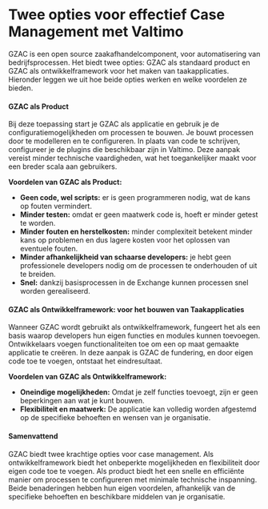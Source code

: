 # Twee opties voor effectief Case Management met Valtimo

GZAC is een open source zaakafhandelcomponent, voor automatisering van bedrijfsprocessen. Het biedt twee opties: GZAC als standaard product en GZAC als ontwikkelframework voor het maken van taakapplicaties. Hieronder leggen we uit hoe beide opties werken en welke voordelen ze bieden.

#### GZAC als Product <a href="#valtimo-als-product" id="valtimo-als-product"></a>

Bij deze toepassing start je GZAC als applicatie en gebruik je de configuratiemogelijkheden om processen te bouwen. Je bouwt processen door te modelleren en te configureren. In plaats van code te schrijven, configureer je de plugins die beschikbaar zijn in Valtimo. Deze aanpak vereist minder technische vaardigheden, wat het toegankelijker maakt voor een breder scala aan gebruikers.

**Voordelen van GZAC als Product:**

* **Geen code, wel scripts:** er is geen programmeren nodig, wat de kans op fouten vermindert.
* **Minder testen:** omdat er geen maatwerk code is, hoeft er minder getest te worden.
* **Minder fouten en herstelkosten:** minder complexiteit betekent minder kans op problemen en dus lagere kosten voor het oplossen van eventuele fouten.
* **Minder afhankelijkheid van schaarse developers:** je hebt geen professionele developers nodig om de processen te onderhouden of uit te breiden.
* **Snel:** dankzij basisprocessen in de Exchange kunnen processen snel worden gerealiseerd.

#### **GZAC** als Ontwikkelframework: voor het bouwen van Taakapplicaties <a href="#valtimo-als-ontwikkelframework-voor-het-bouwen-van-taakapplicaties" id="valtimo-als-ontwikkelframework-voor-het-bouwen-van-taakapplicaties"></a>

Wanneer GZAC wordt gebruikt als ontwikkelframework, fungeert het als een basis waarop developers hun eigen functies en modules kunnen toevoegen. Ontwikkelaars voegen functionaliteiten toe om een op maat gemaakte applicatie te creëren. In deze aanpak is GZAC de fundering, en door eigen code toe te voegen, ontstaat het eindresultaat.

**Voordelen van GZAC als Ontwikkelframework:**

* **Oneindige mogelijkheden:** Omdat je zelf functies toevoegt, zijn er geen beperkingen aan wat je kunt bouwen.
* **Flexibiliteit en maatwerk:** De applicatie kan volledig worden afgestemd op de specifieke behoeften en wensen van je organisatie.

#### **Samenvattend** <a href="#samenvattend" id="samenvattend"></a>

GZAC biedt twee krachtige opties voor case management. Als ontwikkelframework biedt het onbeperkte mogelijkheden en flexibiliteit door eigen code toe te voegen. Als product biedt het een snelle en efficiënte manier om processen te configureren met minimale technische inspanning. Beide benaderingen hebben hun eigen voordelen, afhankelijk van de specifieke behoeften en beschikbare middelen van je organisatie.

